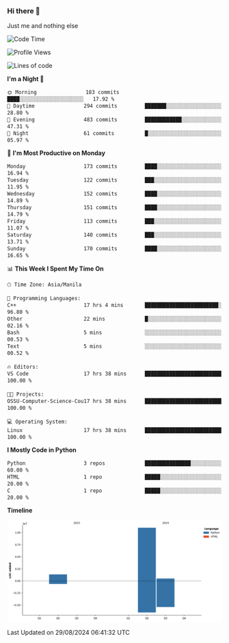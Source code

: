 ### Hi there 👋

Just me and nothing else


<!--START_SECTION:waka-->
![Code Time](http://img.shields.io/badge/Code%20Time-626%20hrs%2034%20mins-blue)

![Profile Views](http://img.shields.io/badge/Profile%20Views-0-blue)

![Lines of code](https://img.shields.io/badge/From%20Hello%20World%20I%27ve%20Written-12.7%20million%20lines%20of%20code-blue)

**I'm a Night 🦉** 

```text
🌞 Morning                183 commits         ████░░░░░░░░░░░░░░░░░░░░░   17.92 % 
🌆 Daytime                294 commits         ███████░░░░░░░░░░░░░░░░░░   28.80 % 
🌃 Evening                483 commits         ████████████░░░░░░░░░░░░░   47.31 % 
🌙 Night                  61 commits          █░░░░░░░░░░░░░░░░░░░░░░░░   05.97 % 
```
📅 **I'm Most Productive on Monday** 

```text
Monday                   173 commits         ████░░░░░░░░░░░░░░░░░░░░░   16.94 % 
Tuesday                  122 commits         ███░░░░░░░░░░░░░░░░░░░░░░   11.95 % 
Wednesday                152 commits         ████░░░░░░░░░░░░░░░░░░░░░   14.89 % 
Thursday                 151 commits         ████░░░░░░░░░░░░░░░░░░░░░   14.79 % 
Friday                   113 commits         ███░░░░░░░░░░░░░░░░░░░░░░   11.07 % 
Saturday                 140 commits         ███░░░░░░░░░░░░░░░░░░░░░░   13.71 % 
Sunday                   170 commits         ████░░░░░░░░░░░░░░░░░░░░░   16.65 % 
```


📊 **This Week I Spent My Time On** 

```text
🕑︎ Time Zone: Asia/Manila

💬 Programming Languages: 
C++                      17 hrs 4 mins       ████████████████████████░   96.80 % 
Other                    22 mins             █░░░░░░░░░░░░░░░░░░░░░░░░   02.16 % 
Bash                     5 mins              ░░░░░░░░░░░░░░░░░░░░░░░░░   00.53 % 
Text                     5 mins              ░░░░░░░░░░░░░░░░░░░░░░░░░   00.52 % 

🔥 Editors: 
VS Code                  17 hrs 38 mins      █████████████████████████   100.00 % 

🐱‍💻 Projects: 
OSSU-Computer-Science-Cou17 hrs 38 mins      █████████████████████████   100.00 % 

💻 Operating System: 
Linux                    17 hrs 38 mins      █████████████████████████   100.00 % 
```

**I Mostly Code in Python** 

```text
Python                   3 repos             ███████████████░░░░░░░░░░   60.00 % 
HTML                     1 repo              █████░░░░░░░░░░░░░░░░░░░░   20.00 % 
C                        1 repo              █████░░░░░░░░░░░░░░░░░░░░   20.00 % 
```



**Timeline**

![Lines of Code chart](https://raw.githubusercontent.com/brutist/brutist/main/assets/bar_graph.png)


 Last Updated on 29/08/2024 06:41:32 UTC
<!--END_SECTION:waka-->
